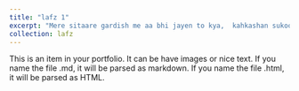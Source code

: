 ```yaml
---
title: "lafz 1"
excerpt: "Mere sitaare gardish me aa bhi jayen to kya,  kahkashan sukoon ghar hai mera, sitaare nahi."
collection: lafz
---
```


This is an item in your portfolio. It can be have images or nice text. If you name the file .md, it will be parsed as markdown. If you name the file .html, it will be parsed as HTML. 

